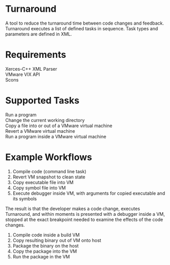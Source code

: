 # Turnaround
A tool to reduce the turnaround time between code changes and feedback. Turnaround executes a list of defined tasks in sequence. Task types and parameters are defined in XML.

# Requirements
Xerces-C++ XML Parser  
VMware VIX API  
Scons

# Supported Tasks
Run a program  
Change the current working directory  
Copy a file into or out of a VMware virtual machine  
Revert a VMware virtual machine  
Run a program inside a VMware virtual machine

# Example Workflows
1. Compile code (command line task)
2. Revert VM snapshot to clean state
3. Copy executable file into VM
4. Copy symbol file into VM
5. Execute debugger inside VM, with arguments for copied executable and its symbols

The result is that the developer makes a code change, executes Turnaround, and within moments is presented with a debugger inside a VM, stopped at the exact breakpoint needed to examine the effects of the code changes.

1. Compile code inside a build VM
2. Copy resulting binary out of VM onto host
3. Package the binary on the host
4. Copy the package into the VM
5. Run the package in the VM
